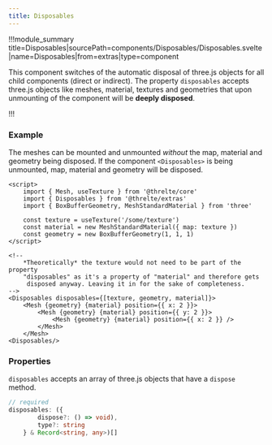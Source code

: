 ```yaml
---
title: Disposables
---
```


!!!module_summary title=Disposables|sourcePath=components/Disposables/Disposables.svelte|name=Disposables|from=extras|type=component

This component switches of the automatic disposal of three.js objects for all child components (direct or indirect). The property `disposables` accepts three.js objects like meshes, material, textures and geometries that upon unmounting of the component will be **deeply disposed**.

!!!

### Example

The meshes can be mounted and unmounted *without* the map, material and geometry being disposed. If the component `<Disposables>` is being unmounted, map, material and geometry will be disposed.

```svelte
<script>
	import { Mesh, useTexture } from '@threlte/core'
	import { Disposables } from '@threlte/extras'
	import { BoxBufferGeometry, MeshStandardMaterial } from 'three'

	const texture = useTexture('/some/texture')
	const material = new MeshStandardMaterial({	map: texture })
	const geometry = new BoxBufferGeometry(1, 1, 1)
</script>

<!--
	*Theoretically* the texture would not need to be part of the property
	"disposables" as it's a property of "material" and therefore gets
	 disposed anyway. Leaving it in for the sake of completeness.
-->
<Disposables disposables={[texture, geometry, material]}>
	<Mesh {geometry} {material} position={{ x: 2 }}>
		<Mesh {geometry} {material} position={{ y: 2 }}>
			<Mesh {geometry} {material} position={{ x: 2 }} />
		</Mesh>
	</Mesh>
<Disposables/>
```

### Properties

`disposables` accepts an array of three.js objects that have a `dispose` method.

```ts
// required
disposables: ({
		dispose?: () => void),
		type?: string
	} & Record<string, any>)[]
```
